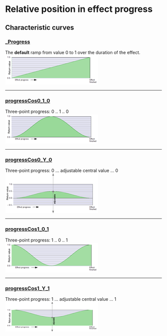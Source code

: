 # Relative position in effect progress
## Characteristic curves

### [_Progress](_Progress.md)  
The **default** ramp from value 0 to 1 over the duration of the effect.  
[![](images/thumbnails/_Progress.png)](_Progress.md) 
  
---

### [progressCos0_1_0](progressCos0_1_0.md) 
Three-point progress: 0 .. 1 .. 0  
[![](images/thumbnails/progressCos0_1_0.png)](progressCos0_1_0.md)  

---
 
### [progressCos0_Y_0](progressCos0_Y_0.md)  
Three-point progress: 0 ...  adjustable central value  ... 0  
[![](images/thumbnails/progressCos0_Y_0.png)](progressCos0_Y_0.md)  

---
   
### [progressCos1_0_1](progressCos1_0_1.md)  
Three-point progress: 1 .. 0 .. 1  
[![](images/thumbnails/progressCos1_0_1.png)](progressCos1_0_1.md)  

---
 
### [progressCos1_Y_1](progressCos1_Y_1.md)  
Three-point progress: 1 ...  adjustable central value  ... 1  
[![](images/thumbnails/progressCos1_Y_1.png)](progressCos1_Y_1.md)  


